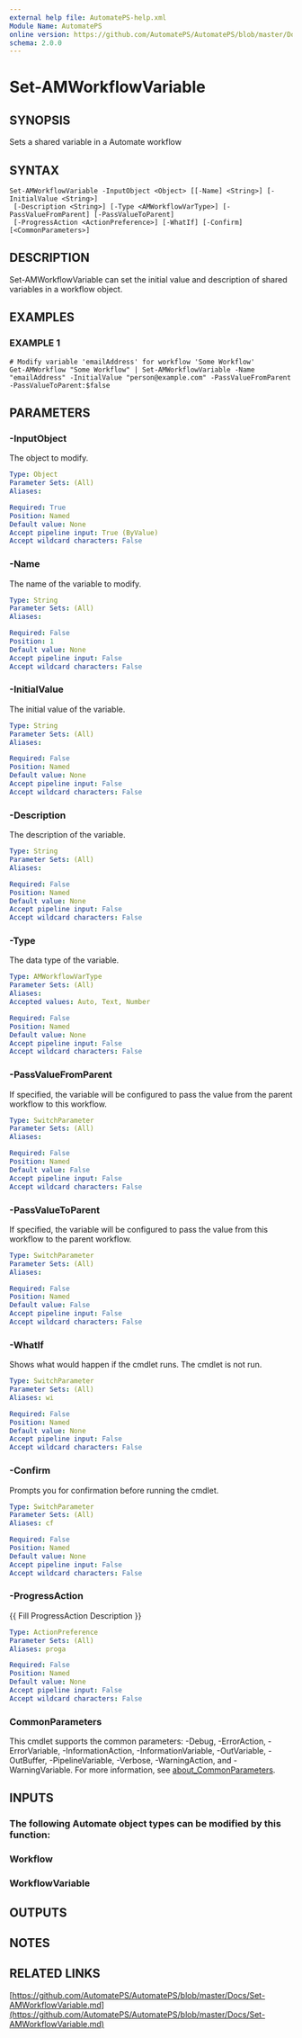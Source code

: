 ```yaml
---
external help file: AutomatePS-help.xml
Module Name: AutomatePS
online version: https://github.com/AutomatePS/AutomatePS/blob/master/Docs/Set-AMWorkflowVariable.md
schema: 2.0.0
---
```


# Set-AMWorkflowVariable

## SYNOPSIS
Sets a shared variable in a Automate workflow

## SYNTAX

```
Set-AMWorkflowVariable -InputObject <Object> [[-Name] <String>] [-InitialValue <String>]
 [-Description <String>] [-Type <AMWorkflowVarType>] [-PassValueFromParent] [-PassValueToParent]
 [-ProgressAction <ActionPreference>] [-WhatIf] [-Confirm] [<CommonParameters>]
```

## DESCRIPTION
Set-AMWorkflowVariable can set the initial value and description of shared variables in a workflow object.

## EXAMPLES

### EXAMPLE 1
```
# Modify variable 'emailAddress' for workflow 'Some Workflow'
Get-AMWorkflow "Some Workflow" | Set-AMWorkflowVariable -Name "emailAddress" -InitialValue "person@example.com" -PassValueFromParent -PassValueToParent:$false
```

## PARAMETERS

### -InputObject
The object to modify.

```yaml
Type: Object
Parameter Sets: (All)
Aliases:

Required: True
Position: Named
Default value: None
Accept pipeline input: True (ByValue)
Accept wildcard characters: False
```

### -Name
The name of the variable to modify.

```yaml
Type: String
Parameter Sets: (All)
Aliases:

Required: False
Position: 1
Default value: None
Accept pipeline input: False
Accept wildcard characters: False
```

### -InitialValue
The initial value of the variable.

```yaml
Type: String
Parameter Sets: (All)
Aliases:

Required: False
Position: Named
Default value: None
Accept pipeline input: False
Accept wildcard characters: False
```

### -Description
The description of the variable.

```yaml
Type: String
Parameter Sets: (All)
Aliases:

Required: False
Position: Named
Default value: None
Accept pipeline input: False
Accept wildcard characters: False
```

### -Type
The data type of the variable.

```yaml
Type: AMWorkflowVarType
Parameter Sets: (All)
Aliases:
Accepted values: Auto, Text, Number

Required: False
Position: Named
Default value: None
Accept pipeline input: False
Accept wildcard characters: False
```

### -PassValueFromParent
If specified, the variable will be configured to pass the value from the parent workflow to this workflow.

```yaml
Type: SwitchParameter
Parameter Sets: (All)
Aliases:

Required: False
Position: Named
Default value: False
Accept pipeline input: False
Accept wildcard characters: False
```

### -PassValueToParent
If specified, the variable will be configured to pass the value from this workflow to the parent workflow.

```yaml
Type: SwitchParameter
Parameter Sets: (All)
Aliases:

Required: False
Position: Named
Default value: False
Accept pipeline input: False
Accept wildcard characters: False
```

### -WhatIf
Shows what would happen if the cmdlet runs.
The cmdlet is not run.

```yaml
Type: SwitchParameter
Parameter Sets: (All)
Aliases: wi

Required: False
Position: Named
Default value: None
Accept pipeline input: False
Accept wildcard characters: False
```

### -Confirm
Prompts you for confirmation before running the cmdlet.

```yaml
Type: SwitchParameter
Parameter Sets: (All)
Aliases: cf

Required: False
Position: Named
Default value: None
Accept pipeline input: False
Accept wildcard characters: False
```

### -ProgressAction
{{ Fill ProgressAction Description }}

```yaml
Type: ActionPreference
Parameter Sets: (All)
Aliases: proga

Required: False
Position: Named
Default value: None
Accept pipeline input: False
Accept wildcard characters: False
```

### CommonParameters
This cmdlet supports the common parameters: -Debug, -ErrorAction, -ErrorVariable, -InformationAction, -InformationVariable, -OutVariable, -OutBuffer, -PipelineVariable, -Verbose, -WarningAction, and -WarningVariable. For more information, see [about_CommonParameters](http://go.microsoft.com/fwlink/?LinkID=113216).

## INPUTS

### The following Automate object types can be modified by this function:
### Workflow
### WorkflowVariable
## OUTPUTS

## NOTES

## RELATED LINKS

[https://github.com/AutomatePS/AutomatePS/blob/master/Docs/Set-AMWorkflowVariable.md](https://github.com/AutomatePS/AutomatePS/blob/master/Docs/Set-AMWorkflowVariable.md)

